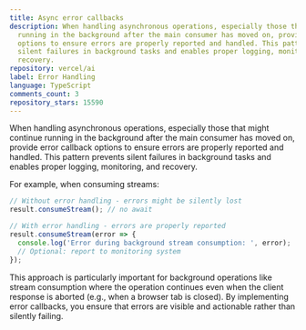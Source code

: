```yaml
---
title: Async error callbacks
description: When handling asynchronous operations, especially those that might continue
  running in the background after the main consumer has moved on, provide error callback
  options to ensure errors are properly reported and handled. This pattern prevents
  silent failures in background tasks and enables proper logging, monitoring, and
  recovery.
repository: vercel/ai
label: Error Handling
language: TypeScript
comments_count: 3
repository_stars: 15590
---
```


When handling asynchronous operations, especially those that might continue running in the background after the main consumer has moved on, provide error callback options to ensure errors are properly reported and handled. This pattern prevents silent failures in background tasks and enables proper logging, monitoring, and recovery.

For example, when consuming streams:

```typescript
// Without error handling - errors might be silently lost
result.consumeStream(); // no await

// With error handling - errors are properly reported
result.consumeStream(error => {
  console.log('Error during background stream consumption: ', error);
  // Optional: report to monitoring system
});
```

This approach is particularly important for background operations like stream consumption where the operation continues even when the client response is aborted (e.g., when a browser tab is closed). By implementing error callbacks, you ensure that errors are visible and actionable rather than silently failing.